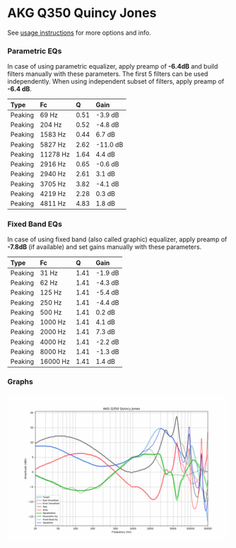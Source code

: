 # AKG Q350 Quincy Jones
See [usage instructions](https://github.com/jaakkopasanen/AutoEq#usage) for more options and info.

### Parametric EQs
In case of using parametric equalizer, apply preamp of **-6.4dB** and build filters manually
with these parameters. The first 5 filters can be used independently.
When using independent subset of filters, apply preamp of **-6.4 dB**.

| Type    | Fc       |    Q | Gain     |
|:--------|:---------|:-----|:---------|
| Peaking | 69 Hz    | 0.51 | -3.9 dB  |
| Peaking | 204 Hz   | 0.52 | -4.8 dB  |
| Peaking | 1583 Hz  | 0.44 | 6.7 dB   |
| Peaking | 5827 Hz  | 2.62 | -11.0 dB |
| Peaking | 11278 Hz | 1.64 | 4.4 dB   |
| Peaking | 2916 Hz  | 0.65 | -0.6 dB  |
| Peaking | 2940 Hz  | 2.61 | 3.1 dB   |
| Peaking | 3705 Hz  | 3.82 | -4.1 dB  |
| Peaking | 4219 Hz  | 2.28 | 0.3 dB   |
| Peaking | 4811 Hz  | 4.83 | 1.8 dB   |

### Fixed Band EQs
In case of using fixed band (also called graphic) equalizer, apply preamp of **-7.8dB**
(if available) and set gains manually with these parameters.

| Type    | Fc       |    Q | Gain    |
|:--------|:---------|:-----|:--------|
| Peaking | 31 Hz    | 1.41 | -1.9 dB |
| Peaking | 62 Hz    | 1.41 | -4.3 dB |
| Peaking | 125 Hz   | 1.41 | -5.4 dB |
| Peaking | 250 Hz   | 1.41 | -4.4 dB |
| Peaking | 500 Hz   | 1.41 | 0.2 dB  |
| Peaking | 1000 Hz  | 1.41 | 4.1 dB  |
| Peaking | 2000 Hz  | 1.41 | 7.3 dB  |
| Peaking | 4000 Hz  | 1.41 | -2.2 dB |
| Peaking | 8000 Hz  | 1.41 | -1.3 dB |
| Peaking | 16000 Hz | 1.41 | 1.4 dB  |

### Graphs
![](./AKG%20Q350%20Quincy%20Jones.png)